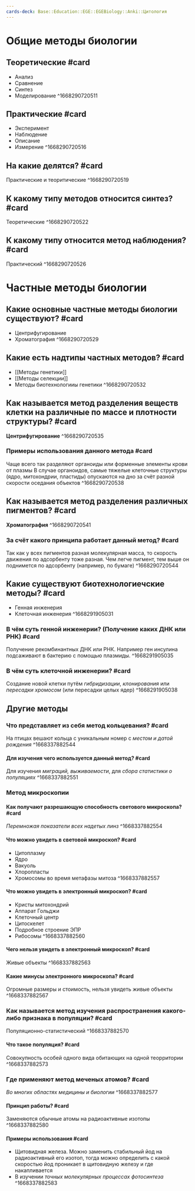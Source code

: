 ```yaml
---
cards-deck: Base::Education::EGE::EGEBiology::Anki::Цитология
---
```


# Общие методы биологии
## Теоретические #card 
- Анализ
- Сравнение
- Синтез
- Моделирование
^1668290720511

## Практические #card 
- Эксперимент
- Наблюдение
- Описание
- Измерение
^1668290720516

## На какие делятся? #card 
Практические и теоритические
^1668290720519

## К какому типу методов относится синтез?  #card 
Теоретические
^1668290720522

## К какому типу относится метод наблюдения? #card 
Практический
^1668290720526

# Частные методы биологии
## Какие основные частные методы биологии существуют? #card 
- Центрифугирование
- Хроматография
^1668290720529

## Какие есть надтипы частных методов? #card 
- [[Методы генетики]]
- [[Методы селекции]]
- Методы биотехнологииы генетики
^1668290720532

## Как называется метод разделения веществ клетки на различные по массе и плотности структуры? #card 
**Центрифугирование**
^1668290720535

### Примеры использования данного метода #card
Чаще всего так разделяют органоиды или форменные элементы крови от плазмы
В случае органоидов, самые тяжелые клеточные структуры (ядро, митохондрии, пластиды) опускаются на дно за счёт разной скорости оседания объектов
^1668290720538

## Как называется метод разделения различных пигментов? #card 
**Хроматография**
^1668290720541

### За счёт какого принципа работает данный метод? #card 
Так как у всех пигментов разная молекулярная масса, то скорость движения по адсорбенту тоже разная. Чем легче пигмент, тем выше он поднимется по адсорбенту (например, по бумаге)
^1668290720544

## Какие существуют биотехнологиечские методы? #card 
- Генная инженерия
- Клеточная инженерия
^1668291905031

### В чём суть генной инженерии? (Получение каких ДНК или РНК) #card 
Получение рекомбинантных ДНК или РНК. Например ген инсулина подсаживают в бактерию с помощью плазмиды.
^1668291905035

### В чём суть клеточной инженерии? #card 
Создание новой клетки путём *гибридизации*, *клонирования* или *пересадки хромосом* (или пересадки целых ядер)
^1668291905038

## Другие методы
### Что представляет из себя метод кольцевания? #card 
На птицах вешают кольца с уникальным номер с *местом и датой рождения*
^1668337882544

#### Для изучения чего используется данный метод? #card
Для изучения *миграций, выживаемости*, для *сбора статистики о популяциях*
^1668337882551

### Метод микроскопии
#### Как получают разрешающую способность светового микроскопа? #card 
*Перемножая показатели всех надетых линз* 
^1668337882554

#### Что можно увидеть в световой микроскоп? #card 
- Цитоплазму
- Ядро
- Вакуоль
- Хлоропласты
- Хромосомы во время метафазы митоза
^1668337882557

#### Что можно увидеть в электронный микроскоп? #card
- Кристы митохондрий
- Аппарат Гольджи
- Клеточный центр
- Цитоскелет
- Подробное строение ЭПР
- Рибосомы
^1668337882560

#### Чего нельзя увидеть в электронный микроскоп? #card 
Живые объекты
^1668337882563

#### Какие минусы электронного микроскопа? #card 
Огромные размеры и стоимость, нельзя увидеть живые объекты 
^1668337882567

### Как называется метод изучения распространения какого-либо признака в популяции? #card 
Популяционно-статистический
^1668337882570

#### Что такое популяция? #card 
Совокупность особей одного вида обитающих на одной теорритории
^1668337882573


### Где применяют метод меченых атомов? #card 
*Во многих областях медицины и биологии*
^1668337882577

#### Принцип работы? #card 
Заменяются обычные атомы на радиоактивные изотопы
^1668337882580

#### Примеры использования #card 
- Щитовидная железа. Можно заменить стабильный йод на радиоактивный его изотоп, тогда можно определить с какой скоростью йод проникает в щитовидную железу и где накапливается
- В изучении *точных молекулярных процессах фотосинтеза*
^1668337882583
